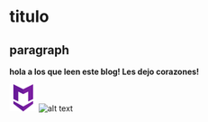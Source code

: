 # titulo

## paragraph

**hola a los que leen este blog! Les dejo corazones!**

![alt text](https://github.com/adam-p/markdown-here/raw/master/src/common/images/icon48.png "Logo Title Text 1")
![alt text](https://static.wixstatic.com/media/2f0290_fa6488a045e24dbba76cf5b4948da9c2~mv2.jpg/v1/fill/w_470,h_264/2f0290_fa6488a045e24dbba76cf5b4948da9c2~mv2.jpg "heart")
